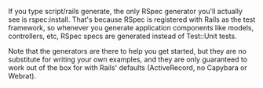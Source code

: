 If you type script/rails generate, the only RSpec generator you'll actually see
is rspec:install. That's because RSpec is registered with Rails as the test
framework, so whenever you generate application components like models,
controllers, etc, RSpec specs are generated instead of Test::Unit tests.

Note that the generators are there to help you get started, but they are no
substitute for writing your own examples, and they are only guaranteed to work
out of the box for with Rails' defaults (ActiveRecord, no Capybara or Webrat).
